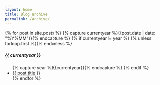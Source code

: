 ```yaml
---
layout: home
title: Blog archive
permalink: /archive/
---
```

<div class="page-content wc-container">
	<div class="post">
		{% for post in site.posts %}
			{% capture currentyear %}{{post.date | date: "%Y%MM"}}{% endcapture %}
			{% if currentyear != year %}
				{% unless forloop.first %}</ul>{% endunless %}
					<h5>{{ currentyear }}</h5>
					<ul class="posts">
					{% capture year %}{{currentyear}}{% endcapture %} 
				{% endif %}
			<li><a href="{{ post.url | relative_url }}">{{ post.title }}</a></li>
	{% endfor %}

